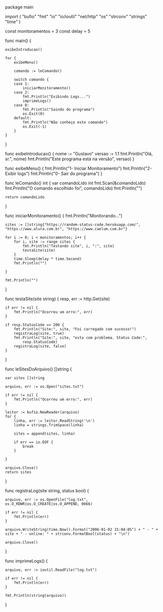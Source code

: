 package main

import (
	"bufio"
	"fmt"
	"io"
	"io/ioutil"
	"net/http"
	"os"
	"strconv"
	"strings"
	"time"
)

const monitoramentos = 3
const delay = 5

func main() {

	exibeIntroducao()

	for {
		exibeMenu()

		comando := leComando()

		switch comando {
		case 1:
			iniciarMonitoramento()
		case 2:
			fmt.Println("Exibindo Logs...")
			imprimeLogs()
		case 0:
			fmt.Println("Saindo do programa")
			os.Exit(0)
		default:
			fmt.Println("Não conheço este comando")
			os.Exit(-1)
		}
	}

}

func exibeIntroducao() {
	nome := "Gustavo"
	versao := 1.1
	fmt.Println("Olá, sr.", nome)
	fmt.Println("Este programa está na versão", versao)
}

func exibeMenu() {
	fmt.Println("1- Iniciar Monitoramento")
	fmt.Println("2- Exibir logs")
	fmt.Println("0- Sair do programa")
}

func leComando() int {
	var comandoLido int
	fmt.Scan(&comandoLido)
	fmt.Println("O comando escolhido foi", comandoLido)
	fmt.Println("")

	return comandoLido
}

func iniciarMonitoramento() {
	fmt.Println("Monitorando...")

	sites := []string{"https://random-status-code.herokuapp.com/", "https://www.alura.com.br", "https://www.caelum.com.br"}

	for i := 0; i < monitoramentos; i++ {
		for i, site := range sites {
			fmt.Println("Testando site", i, ":", site)
			testaSite(site)
		}
		time.Sleep(delay * time.Second)
		fmt.Println("")

	}

	fmt.Println("")
}

func testaSite(site string) {
	resp, err := http.Get(site)

	if err != nil {
		fmt.Println("Ocorreu um erro:", err)
	}

	if resp.StatusCode == 200 {
		fmt.Println("Site:", site, "Foi carregado com sucesso!")
		registraLog(site, true)
		fmt.Println("Site:", site, "esta com problema. Status Code:",
			resp.StatusCode)
		registraLog(site, false)
	}
}

func leSitesDoArquivo() []string {

	var sites []string

	arquivo, err := os.Open("sites.txt")

	if err != nil {
		fmt.Println("Ocorreu um erro:", err)
	}

	leitor := bufio.NewReader(arquivo)
	for {
		linha, err := leitor.ReadString('\n')
		linha = strings.TrimSpace(linha)

		sites = append(sites, linha)

		if err == io.EOF {
			break
		}

	}

	arquivo.Close()
	return sites
}

func registraLog(site string, status bool) {

	arquivo, err := os.OpenFile("log.txt", os.O_RDWR|os.O_CREATE|os.O_APPEND, 0666)

	if err != nil {
		fmt.Println(err)
	}

	arquivo.WriteString(time.Now().Format("2006-01-02 15:04:05") + " - " + site + " - online: " + strconv.FormatBool(status) + "\n")

	arquivo.Close()
}

func imprimeLogs() {

	arquivo, err := ioutil.ReadFile("log.txt")

	if err != nil {
		fmt.Println(err)
	}

	fmt.Println(string(arquivo))

}
